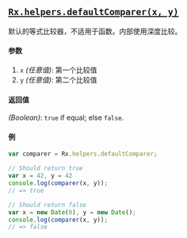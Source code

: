 ## [`Rx.helpers.defaultComparer(x, y)`](https://github.com/Reactive-Extensions/RxJS/blob/master/src/core/headers/basicheader.js#L8)

默认的等式比较器，不适用于函数。内部使用深度比较。

#### 参数
1. `x` *(任意值)*: 第一个比较值
2. `y` *(任意值)*: 第二个比较值

#### 返回值
*(Boolean)*: `true` if equal; else `false`.

#### 例

```js
var comparer = Rx.helpers.defaultComparer;

// Should return true
var x = 42, y = 42
console.log(comparer(x, y));
// => true

// Should return false
var x = new Date(0), y = new Date();
console.log(comparer(x, y));
// => false
```
